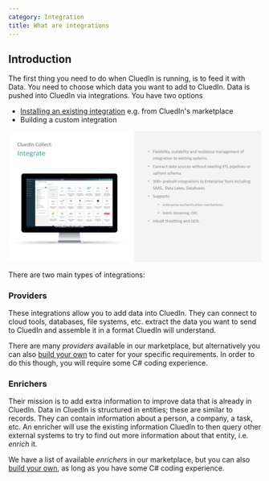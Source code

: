 ```yaml
---
category: Integration
title: What are integrations
---
```


## Introduction

The first thing you need to do when CluedIn is running, is to feed it with Data. You need to choose which data you want to add to CluedIn. Data is pushed into CluedIn via integrations. You have two options

- [Installing an existing integration](/docs/10-Integration/install-integration.html) e.g. from CluedIn's marketplace
- Building a custom integration

![Diagram](intro-integrate.png)

There are two main types of integrations:

### Providers

These integrations allow you to add data into CluedIn. They can connect to cloud tools, databases, file systems, etc. extract the data you want to send to CluedIn and assemble it in a format CluedIn will understand.

There are many *providers* available in our marketplace, but alternatively you can also [build your own](/docs/10-Integration/build-integration.html) to cater for your specific requirements. In order to do this though, you will require some C# coding experience.

### Enrichers

Their mission is to add extra information to improve data that is already in CluedIn. Data in CluedIn is structured in entities; these are similar to records. They can contain information about a person, a company, a task, etc. An enricher will use the existing information CluedIn to then query other external systems to try to find out more information about that entity, i.e. *enrich* it.

We have a list of available *enrichers* in our marketplace, but you can also [build your own](/docs/10-Integration/build-enricher.html), as long as you have some C# coding experience. 